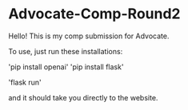 # Advocate-Comp-Round2

Hello! This is my comp submission for Advocate. 

To use, just run these installations:

'pip install openai'
'pip install flask'

'flask run'

and it should take you directly to the website.